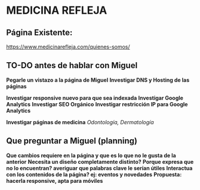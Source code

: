 # MEDICINA REFLEJA

## Página Existente:

https://www.medicinarefleja.com/quienes-somos/

## TO-DO antes de hablar con Miguel

**Pegarle un vistazo a la página de Miguel**
**Investigar DNS y Hosting de las páginas**

**Investigar responsive nuevo para que sea indexada**
**Investigar Google Analytics**
**Investigar SEO Orgánico**
**Investigar restricción IP para Google Analytics**

**Investigar páginas de medicina**
_Odontología, Dermatología_

## Que preguntar a Miguel (planning)

**Que cambios requiere en la página y que es lo que no le gusta de la anterior**
**Necesita un diseño completamente distinto?**
**Porque expresa que no lo encuentran? averiguar que palabras clave le serían útiles**
**Interactua con los contenidos de la página? ej: eventos y novedades**
**Propuesta: hacerla responsive, apta para móviles**

